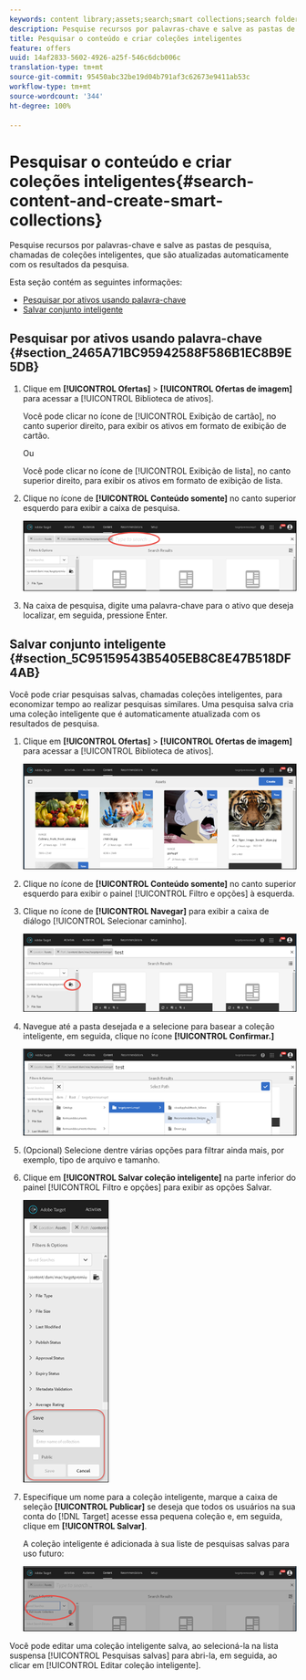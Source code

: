 ```yaml
---
keywords: content library;assets;search;smart collections;search folder;filter
description: Pesquise recursos por palavras-chave e salve as pastas de pesquisa, chamadas de coleções inteligentes, que são atualizadas automaticamente com os resultados da pesquisa.
title: Pesquisar o conteúdo e criar coleções inteligentes
feature: offers
uuid: 14af2833-5602-4926-a25f-546c6dcb006c
translation-type: tm+mt
source-git-commit: 95450abc32be19d04b791af3c62673e9411ab53c
workflow-type: tm+mt
source-wordcount: '344'
ht-degree: 100%

---
```



# Pesquisar o conteúdo e criar coleções inteligentes{#search-content-and-create-smart-collections}

Pesquise recursos por palavras-chave e salve as pastas de pesquisa, chamadas de coleções inteligentes, que são atualizadas automaticamente com os resultados da pesquisa.

Esta seção contém as seguintes informações:

* [Pesquisar por ativos usando palavra-chave](/help/c-experiences/c-manage-content/filter-and-search-content.md#section_2465A71BC95942588F586B1EC8B9E5DB)
* [Salvar conjunto inteligente](/help/c-experiences/c-manage-content/filter-and-search-content.md#section_5C95159543B5405EB8C8E47B518DF4AB)

## Pesquisar por ativos usando palavra-chave  {#section_2465A71BC95942588F586B1EC8B9E5DB}

1. Clique em **[!UICONTROL Ofertas]** > **[!UICONTROL Ofertas de imagem]** para acessar a [!UICONTROL Biblioteca de ativos].

   Você pode clicar no ícone de [!UICONTROL Exibição de cartão], no canto superior direito, para exibir os ativos em formato de exibição de cartão.

   Ou

   Você pode clicar no ícone de [!UICONTROL Exibição de lista], no canto superior direito, para exibir os ativos em formato de exibição de lista.

1. Clique no ícone de **[!UICONTROL Conteúdo somente]** no canto superior esquerdo para exibir a caixa de pesquisa.

   ![](assets/search_assets.png)

1. Na caixa de pesquisa, digite uma palavra-chave para o ativo que deseja localizar, em seguida, pressione Enter.

## Salvar conjunto inteligente  {#section_5C95159543B5405EB8C8E47B518DF4AB}

Você pode criar pesquisas salvas, chamadas coleções inteligentes, para economizar tempo ao realizar pesquisas similares. Uma pesquisa salva cria uma coleção inteligente que é automaticamente atualizada com os resultados de pesquisa.

1. Clique em **[!UICONTROL Ofertas]** > **[!UICONTROL Ofertas de imagem]** para acessar a [!UICONTROL Biblioteca de ativos].

   ![](assets/content.png)

1. Clique no ícone de **[!UICONTROL Conteúdo somente]** no canto superior esquerdo para exibir o painel [!UICONTROL Filtro e opções] à esquerda.
1. Clique no ícone de **[!UICONTROL Navegar]** para exibir a caixa de diálogo [!UICONTROL Selecionar caminho].

   ![](assets/browse_folders.png)

1. Navegue até a pasta desejada e a selecione para basear a coleção inteligente, em seguida, clique no ícone **[!UICONTROL Confirmar.]**

   ![](assets/browse_folders2.png)

1. (Opcional) Selecione dentre várias opções para filtrar ainda mais, por exemplo, tipo de arquivo e tamanho.
1. Clique em **[!UICONTROL Salvar coleção inteligente]** na parte inferior do painel [!UICONTROL Filtro e opções] para exibir as opções Salvar.

   ![](assets/save_smart_collection_options.png)

1. Especifique um nome para a coleção inteligente, marque a caixa de seleção **[!UICONTROL Publicar]** se deseja que todos os usuários na sua conta do [!DNL Target] acesse essa pequena coleção e, em seguida, clique em **[!UICONTROL Salvar]**.

   A coleção inteligente é adicionada à sua liste de pesquisas salvas para uso futuro:

   ![](assets/saved_smart_collection.png)

Você pode editar uma coleção inteligente salva, ao selecioná-la na lista suspensa [!UICONTROL Pesquisas salvas] para abri-la, em seguida, ao clicar em [!UICONTROL Editar coleção inteligente].
